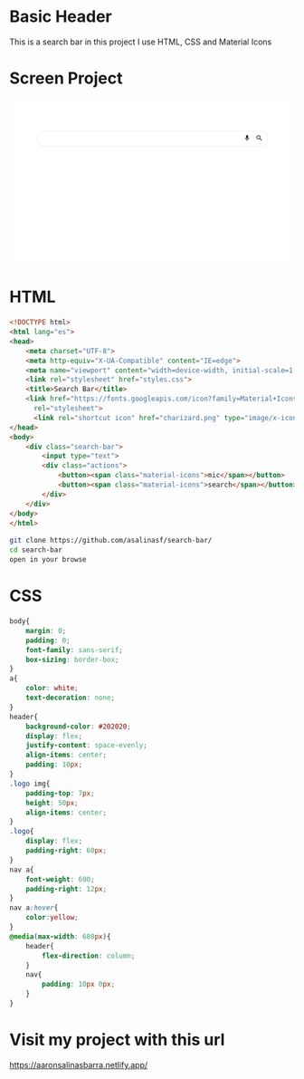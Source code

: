 # Basic Header

This is a search bar in this project I use HTML, CSS and Material Icons

# Screen Project

![project screen](screen.png)

# HTML
```html
<!DOCTYPE html>
<html lang="es">
<head>
    <meta charset="UTF-8">
    <meta http-equiv="X-UA-Compatible" content="IE=edge">
    <meta name="viewport" content="width=device-width, initial-scale=1.0">
    <link rel="stylesheet" href="styles.css">
    <title>Search Bar</title>
    <link href="https://fonts.googleapis.com/icon?family=Material+Icons"
      rel="stylesheet">
      <link rel="shortcut icon" href="charizard.png" type="image/x-icon">
</head>
<body>
    <div class="search-bar">
        <input type="text">
        <div class="actions">
            <button><span class="material-icons">mic</span></button>
            <button><span class="material-icons">search</span></button>
        </div>
    </div>
</body>
</html>
```

```sh
git clone https://github.com/asalinasf/search-bar/
cd search-bar
open in your browse
```

# CSS
```css
body{
    margin: 0;
    padding: 0;
    font-family: sans-serif;
    box-sizing: border-box;
}
a{
    color: white;
    text-decoration: none;
}
header{
    background-color: #202020;
    display: flex;
    justify-content: space-evenly;
    align-items: center;
    padding: 10px;
}
.logo img{
    padding-top: 7px;
    height: 50px;
    align-items: center;
}
.logo{
    display: flex;
    padding-right: 60px;
}
nav a{
    font-weight: 600;
    padding-right: 12px;
}
nav a:hover{
    color:yellow;
}
@media(max-width: 680px){
    header{
        flex-direction: column;
    }
    nav{
        padding: 10px 0px;
    }
}
```
# Visit my project with this url

https://aaronsalinasbarra.netlify.app/
